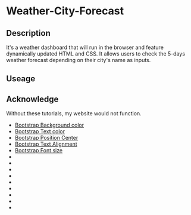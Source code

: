 # Weather-City-Forecast

## Description
It's a weather dashboard that will run in the browser and feature dynamically updated HTML and CSS. It allows users to check the 5-days weather forecast depending on their city's name as inputs.

## Useage


## Acknowledge
Without these tutorials, my website would not function.

* [Bootstrap Background color](https://getbootstrap.com/docs/5.3/utilities/background/#background-color)
* [Bootstrap Text color](https://getbootstrap.com/docs/5.3/utilities/colors/)
* [Bootstrap Position Center](https://getbootstrap.com/docs/5.3/utilities/position/#center-elements)
* [Bootstrap Text Alignment](https://getbootstrap.com/docs/5.3/components/card/#text-alignment)
* [Bootstrap Font size](https://getbootstrap.com/docs/5.3/utilities/text/#font-size)
* []()
* []()
* []()
* []()
* []()
* []()
* []()
* []()
* []()